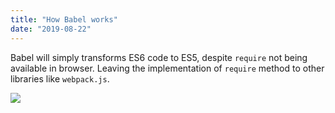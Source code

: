 ```yaml
---
title: "How Babel works"
date: "2019-08-22"
---
```


Babel will simply transforms ES6 code to ES5, despite `require` not being available in browser. Leaving the implementation of `require` method to other libraries like `webpack.js`.

![](https://i.imgur.com/FALWgao.jpg)

